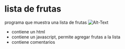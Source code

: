 # lista de frutas
programa que muestra una lista de frutas
![Alt-Text](Melanie/imagenes/fruta.jpg)
* contiene un html
* contiene un javascript, permite agregar frutas a la lista
* contiene comentarios
